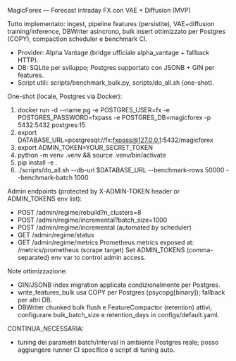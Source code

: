 MagicForex — Forecast intraday FX con VAE + Diffusion (MVP)

Tutto implementato: ingest, pipeline features (persistite), VAE+diffusion training/inference, DBWriter asincrono, bulk insert ottimizzato per Postgres (COPY), compaction scheduler e benchmark CI.
- Provider: Alpha Vantage (bridge ufficiale alpha_vantage + fallback HTTP).
- DB: SQLite per sviluppo; Postgres supportato con JSONB + GIN per features.
- Script utili: scripts/benchmark_bulk.py, scripts/do_all.sh (one-shot).

One-shot (locale, Postgres via Docker):
1) docker run -d --name pg -e POSTGRES_USER=fx -e POSTGRES_PASSWORD=fxpass -e POSTGRES_DB=magicforex -p 5432:5432 postgres:15
2) export DATABASE_URL=postgresql://fx:fxpass@127.0.0.1:5432/magicforex
3) export ADMIN_TOKEN=YOUR_SECRET_TOKEN
4) python -m venv .venv && source .venv/bin/activate
5) pip install -e .
6) ./scripts/do_all.sh --db-url $DATABASE_URL --benchmark-rows 50000 --benchmark-batch 1000

Admin endpoints (protected by X-ADMIN-TOKEN header or ADMIN_TOKENS env list):
- POST /admin/regime/rebuild?n_clusters=8
- POST /admin/regime/incremental?batch_size=1000
- POST /admin/regime/incremental (automated by scheduler)
- GET  /admin/regime/status
- GET  /admin/regime/metrics
Prometheus metrics exposed at: /metrics/prometheus (scrape target)
Set ADMIN_TOKENS (comma-separated) env var to control admin access.

Note ottimizzazione:
- GIN/JSONB index migration applicata condizionalmente per Postgres.
- write_features_bulk usa COPY per Postgres (psycopg[binary]); fallback per altri DB.
- DBWriter chunked bulk flush e FeatureCompactor (retention) attivi; configurare bulk_batch_size e retention_days in configs/default.yaml.

CONTINUA_NECESSARIA:
- tuning dei parametri batch/interval in ambiente Postgres reale; posso aggiungere runner CI specifico e script di tuning auto.
